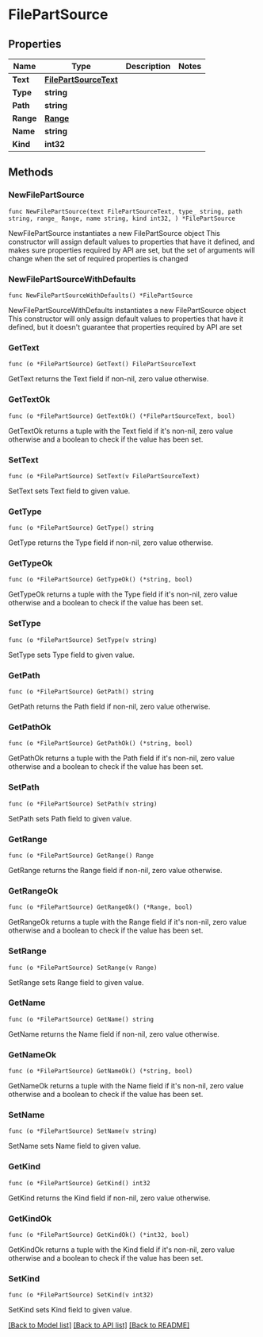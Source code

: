 # FilePartSource

## Properties

Name | Type | Description | Notes
------------ | ------------- | ------------- | -------------
**Text** | [**FilePartSourceText**](FilePartSourceText.md) |  | 
**Type** | **string** |  | 
**Path** | **string** |  | 
**Range** | [**Range**](Range.md) |  | 
**Name** | **string** |  | 
**Kind** | **int32** |  | 

## Methods

### NewFilePartSource

`func NewFilePartSource(text FilePartSourceText, type_ string, path string, range_ Range, name string, kind int32, ) *FilePartSource`

NewFilePartSource instantiates a new FilePartSource object
This constructor will assign default values to properties that have it defined,
and makes sure properties required by API are set, but the set of arguments
will change when the set of required properties is changed

### NewFilePartSourceWithDefaults

`func NewFilePartSourceWithDefaults() *FilePartSource`

NewFilePartSourceWithDefaults instantiates a new FilePartSource object
This constructor will only assign default values to properties that have it defined,
but it doesn't guarantee that properties required by API are set

### GetText

`func (o *FilePartSource) GetText() FilePartSourceText`

GetText returns the Text field if non-nil, zero value otherwise.

### GetTextOk

`func (o *FilePartSource) GetTextOk() (*FilePartSourceText, bool)`

GetTextOk returns a tuple with the Text field if it's non-nil, zero value otherwise
and a boolean to check if the value has been set.

### SetText

`func (o *FilePartSource) SetText(v FilePartSourceText)`

SetText sets Text field to given value.


### GetType

`func (o *FilePartSource) GetType() string`

GetType returns the Type field if non-nil, zero value otherwise.

### GetTypeOk

`func (o *FilePartSource) GetTypeOk() (*string, bool)`

GetTypeOk returns a tuple with the Type field if it's non-nil, zero value otherwise
and a boolean to check if the value has been set.

### SetType

`func (o *FilePartSource) SetType(v string)`

SetType sets Type field to given value.


### GetPath

`func (o *FilePartSource) GetPath() string`

GetPath returns the Path field if non-nil, zero value otherwise.

### GetPathOk

`func (o *FilePartSource) GetPathOk() (*string, bool)`

GetPathOk returns a tuple with the Path field if it's non-nil, zero value otherwise
and a boolean to check if the value has been set.

### SetPath

`func (o *FilePartSource) SetPath(v string)`

SetPath sets Path field to given value.


### GetRange

`func (o *FilePartSource) GetRange() Range`

GetRange returns the Range field if non-nil, zero value otherwise.

### GetRangeOk

`func (o *FilePartSource) GetRangeOk() (*Range, bool)`

GetRangeOk returns a tuple with the Range field if it's non-nil, zero value otherwise
and a boolean to check if the value has been set.

### SetRange

`func (o *FilePartSource) SetRange(v Range)`

SetRange sets Range field to given value.


### GetName

`func (o *FilePartSource) GetName() string`

GetName returns the Name field if non-nil, zero value otherwise.

### GetNameOk

`func (o *FilePartSource) GetNameOk() (*string, bool)`

GetNameOk returns a tuple with the Name field if it's non-nil, zero value otherwise
and a boolean to check if the value has been set.

### SetName

`func (o *FilePartSource) SetName(v string)`

SetName sets Name field to given value.


### GetKind

`func (o *FilePartSource) GetKind() int32`

GetKind returns the Kind field if non-nil, zero value otherwise.

### GetKindOk

`func (o *FilePartSource) GetKindOk() (*int32, bool)`

GetKindOk returns a tuple with the Kind field if it's non-nil, zero value otherwise
and a boolean to check if the value has been set.

### SetKind

`func (o *FilePartSource) SetKind(v int32)`

SetKind sets Kind field to given value.



[[Back to Model list]](../README.md#documentation-for-models) [[Back to API list]](../README.md#documentation-for-api-endpoints) [[Back to README]](../README.md)


